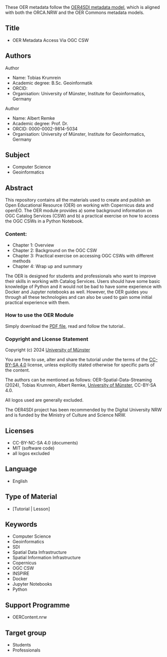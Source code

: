 These OER metadata follow the [OER4SDI metadata model](https://github.com/oer4sdi/Metadata-Model), which is aligned with both the ORCA.NRW and the OER Commons metadata models.

## Title
* OER Metadata Access Via OGC CSW

## Authors

Author
* Name: Tobias Krumrein
* Academic degree: B.Sc. Geoinformatik
* ORCID: 
* Organisation: University of Münster, Institute for Geoinformatics, Germany

Author
* Name: Albert Remke
* Academic degree: Prof. Dr.
* ORCID: 0000-0002-9814-5034
* Organisation: University of Münster, Institute for Geoinformatics, Germany

## Subject
* Computer Science
* Geoinformatics

## Abstract

This repository contains all the materials used to create and publish an Open Educational Resource (OER) on working with Copernicus data and openEO. The OER module provides a) some background information on OGC Catalog Services (CSW) and b) a practical exercise on how to access the OGC CSWs in a Python Notebook. 

### Content:
* Chapter 1: Overview
* Chapter 2: Background on the OGC CSW
* Chapter 3: Practical exercise on accessing OGC CSWs with different methods
* Chapter 4: Wrap up and summary

The OER is designed for students and professionals who want to improve their skills in working with Catalog Services. Users should have some basic knowledge of Python and it would not be bad to have some experience with Docker and Jupyter notebooks as well. However, the OER guides you through all these technologies and can also be used to gain some initial practical experience with them. 

### How to use the OER Module

Simply download the [PDF file](/Storyboard_OER-MetadataAccessVia-OGC-CSW.pdf), read and follow the tutorial..

### Copyright and License Statement

Copyright (c) 2024 [University of Münster](https://www.uni-muenster.de/en/)

You are free to use, alter and share the tutorial under the terms of the [CC-BY-SA 4.0](https://creativecommons.org/licenses/by-sa/4.0/legalcode) license, unless explicitly stated otherwise for specific parts of the content. 

The authors can be mentioned as follows: OER-Spatial-Data-Streaming (2024), Tobias Krumrein, Albert Remke, [University of Münster](www.uni-muenster.de), CC-BY-SA 4.0. 

All logos used are generally excluded.

The OER4SDI project has been recommended by the Digital University NRW and is funded by the Ministry of Culture and Science NRW.

## Licenses

* CC-BY-NC-SA 4.0 (documents)
* MIT (software code)
* all logos excluded

## Language

* English

## Type of Material

* [Tutorial | Lesson]

## Keywords

* Computer Science
* Geoinformatics
* SDI
* Spatial Data Infrastructure
* Spatial Information Infrastructure
* Copernicus
* OGC CSW
* INSPIRE
* Docker
* Jupyter Notebooks
* Python

## Support Programme
* OERContent.nrw

## Target group
* Students
* Professionals 
